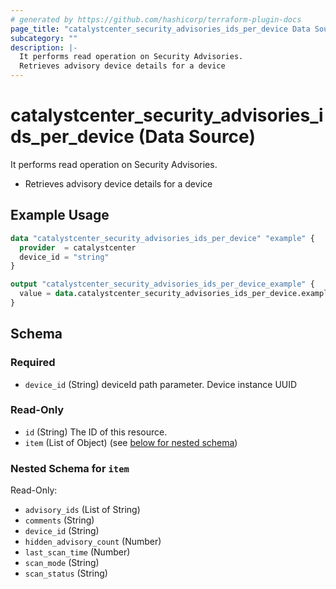 ```yaml
---
# generated by https://github.com/hashicorp/terraform-plugin-docs
page_title: "catalystcenter_security_advisories_ids_per_device Data Source - terraform-provider-catalystcenter"
subcategory: ""
description: |-
  It performs read operation on Security Advisories.
  Retrieves advisory device details for a device
---
```


# catalystcenter_security_advisories_ids_per_device (Data Source)

It performs read operation on Security Advisories.

- Retrieves advisory device details for a device

## Example Usage

```terraform
data "catalystcenter_security_advisories_ids_per_device" "example" {
  provider  = catalystcenter
  device_id = "string"
}

output "catalystcenter_security_advisories_ids_per_device_example" {
  value = data.catalystcenter_security_advisories_ids_per_device.example.item
}
```

<!-- schema generated by tfplugindocs -->
## Schema

### Required

- `device_id` (String) deviceId path parameter. Device instance UUID

### Read-Only

- `id` (String) The ID of this resource.
- `item` (List of Object) (see [below for nested schema](#nestedatt--item))

<a id="nestedatt--item"></a>
### Nested Schema for `item`

Read-Only:

- `advisory_ids` (List of String)
- `comments` (String)
- `device_id` (String)
- `hidden_advisory_count` (Number)
- `last_scan_time` (Number)
- `scan_mode` (String)
- `scan_status` (String)
